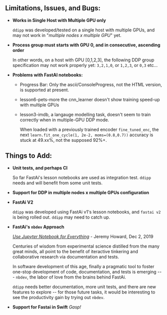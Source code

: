 ## Limitations, Issues, and Bugs:

* **Works in Single Host with Multiple GPU only**

    `ddipp` was developed/tested on a single host with multiple GPUs, and may not work in "*multiple nodes x multiple GPU*" yet.

* **Process group must starts with GPU 0, and in consecutive, ascending order**

    In other words, on a host with GPU [0,1,2,3], the following DDP group specification may not work properly yet: 
    `3,2,1,0`, or `1,2,3`, or `0,3` etc...

* **Problems with FastAI notebooks:**
    * Progress Bar: Only the ascii/ConsoleProgress, not the HTML version, is supported at present.
    * lesson6-pets-more the cnn_learner doesn't show training speed-up with multiple GPUs

    * lesson3-imdb, a langauge modelling task, doesn't seem to train correctly when in multiple-GPU DDP mode.

        When loaded with a previously trained encoder `fine_tuned_enc`, the next `learn.fit_one_cycle(1, 2e-2, moms=(0.8,0.7))` accuracy is stuck at 49.xx%, not the supposed 92%+.

## Things to Add:
* **Unit tests, and perhaps CI**

    So far FastAi's lesson notebooks are used as integration test.  `ddipp` needs and will benefit from some unit tests.
* **Support for DDP in multiple nodes x multiple GPUs configuration**

* **FastAi V2**
    
    `ddipp` was developed using FastAi v1's lesson notebooks, and `fastai v2` is being rolled out. `ddipp` may need to catch up.

* **FastAi's `nbdev` Approach**
    
    *[Use Jupyter Notebook for Everything](https://www.fast.ai/2019/12/02/nbdev/)* - Jeremy Howard, Dec 2, 2019

    Centuries of wisdom from experimental science distilled from the many great minds, all point to the benefit of iteractive tinkering and collaborative research via documentation and tests. 
    
    In software development of this age, finally a pragmatic tool to foster one-stop development of code, documentation, and tests is emerging --- `nbdev`, the labor of love from the brains behind FastAi.

    `ddipp` needs better documentation, more unit tests, and there are new features to explore -- for those future tasks, it would be interesting to see the productivity gain by trying out `nbdev`.


* **Support for Fastai in Swift**  *Gasp!*





